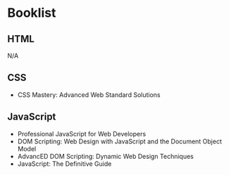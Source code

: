 # Booklist

## HTML

N/A

## CSS

- CSS Mastery: Advanced Web Standard Solutions

## JavaScript

- Professional JavaScript for Web Developers
- DOM Scripting: Web Design with JavaScript and the Document Object Model
- AdvancED DOM Scripting: Dynamic Web Design Techniques
- JavaScript: The Definitive Guide
